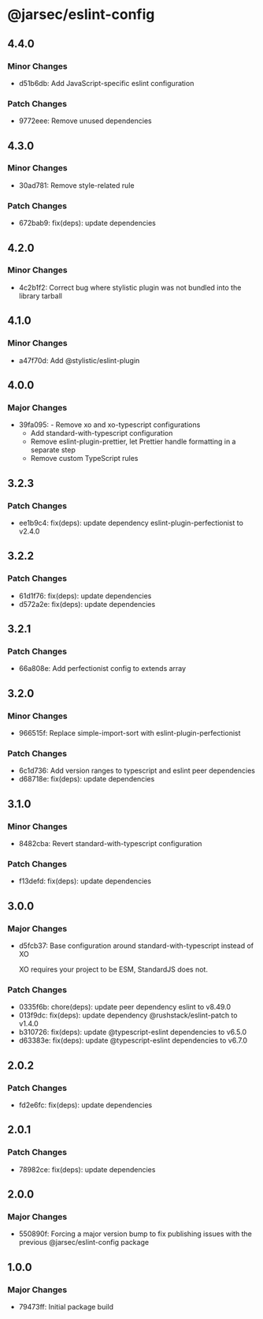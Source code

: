 # @jarsec/eslint-config

## 4.4.0

### Minor Changes

- d51b6db: Add JavaScript-specific eslint configuration

### Patch Changes

- 9772eee: Remove unused dependencies

## 4.3.0

### Minor Changes

- 30ad781: Remove style-related rule

### Patch Changes

- 672bab9: fix(deps): update dependencies

## 4.2.0

### Minor Changes

- 4c2b1f2: Correct bug where stylistic plugin was not bundled into the library tarball

## 4.1.0

### Minor Changes

- a47f70d: Add @stylistic/eslint-plugin

## 4.0.0

### Major Changes

- 39fa095: - Remove xo and xo-typescript configurations
  - Add standard-with-typescript configuration
  - Remove eslint-plugin-prettier, let Prettier handle formatting in a separate step
  - Remove custom TypeScript rules

## 3.2.3

### Patch Changes

- ee1b9c4: fix(deps): update dependency eslint-plugin-perfectionist to v2.4.0

## 3.2.2

### Patch Changes

- 61d1f76: fix(deps): update dependencies
- d572a2e: fix(deps): update dependencies

## 3.2.1

### Patch Changes

- 66a808e: Add perfectionist config to extends array

## 3.2.0

### Minor Changes

- 966515f: Replace simple-import-sort with eslint-plugin-perfectionist

### Patch Changes

- 6c1d736: Add version ranges to typescript and eslint peer dependencies
- d68718e: fix(deps): update dependencies

## 3.1.0

### Minor Changes

- 8482cba: Revert standard-with-typescript configuration

### Patch Changes

- f13defd: fix(deps): update dependencies

## 3.0.0

### Major Changes

- d5fcb37: Base configuration around standard-with-typescript instead of XO

  XO requires your project to be ESM, StandardJS does not.

### Patch Changes

- 0335f6b: chore(deps): update peer dependency eslint to v8.49.0
- 013f9dc: fix(deps): update dependency @rushstack/eslint-patch to v1.4.0
- b310726: fix(deps): update @typescript-eslint dependencies to v6.5.0
- d63383e: fix(deps): update @typescript-eslint dependencies to v6.7.0

## 2.0.2

### Patch Changes

- fd2e6fc: fix(deps): update dependencies

## 2.0.1

### Patch Changes

- 78982ce: fix(deps): update dependencies

## 2.0.0

### Major Changes

- 550890f: Forcing a major version bump to fix publishing issues with the previous @jarsec/eslint-config package

## 1.0.0

### Major Changes

- 79473ff: Initial package build
